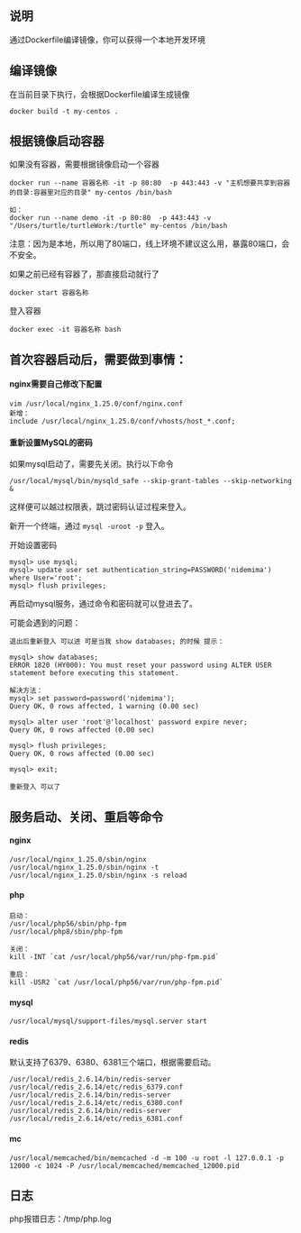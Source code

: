 
## 说明

通过Dockerfile编译镜像，你可以获得一个本地开发环境

## 编译镜像

在当前目录下执行，会根据Dockerfile编译生成镜像
```
docker build -t my-centos .
```

## 根据镜像启动容器

如果没有容器，需要根据镜像启动一个容器
```
docker run --name 容器名称 -it -p 80:80  -p 443:443 -v "主机想要共享到容器的目录:容器里对应的目录" my-centos /bin/bash

如：
docker run --name demo -it -p 80:80  -p 443:443 -v "/Users/turtle/turtleWork:/turtle" my-centos /bin/bash
```
注意：因为是本地，所以用了80端口，线上环境不建议这么用，暴露80端口，会不安全。

如果之前已经有容器了，那直接启动就行了
```
docker start 容器名称
```

登入容器
```
docker exec -it 容器名称 bash
```

## 首次容器启动后，需要做到事情：

#### nginx需要自己修改下配置
```
vim /usr/local/nginx_1.25.0/conf/nginx.conf
新增：
include /usr/local/nginx_1.25.0/conf/vhosts/host_*.conf;
```

#### 重新设置MySQL的密码

如果mysql启动了，需要先关闭。执行以下命令

```
/usr/local/mysql/bin/mysqld_safe --skip-grant-tables --skip-networking &
```
这样便可以越过权限表，跳过密码认证过程来登入。

新开一个终端，通过 ```mysql -uroot -p``` 登入。

开始设置密码
```
mysql> use mysql;
mysql> update user set authentication_string=PASSWORD('nidemima') where User='root';
mysql> flush privileges;
```

再启动mysql服务，通过命令和密码就可以登进去了。

可能会遇到的问题：
```
退出后重新登入 可以进 可是当我 show databases; 的时候 提示：

mysql> show databases;
ERROR 1820 (HY000): You must reset your password using ALTER USER statement before executing this statement.

解决方法：
mysql> set password=password('nidemima');
Query OK, 0 rows affected, 1 warning (0.00 sec)

mysql> alter user 'root'@'localhost' password expire never;
Query OK, 0 rows affected (0.00 sec)

mysql> flush privileges;
Query OK, 0 rows affected (0.00 sec)

mysql> exit;

重新登入 可以了
```

## 服务启动、关闭、重启等命令

#### nginx

```
/usr/local/nginx_1.25.0/sbin/nginx
/usr/local/nginx_1.25.0/sbin/nginx -t
/usr/local/nginx_1.25.0/sbin/nginx -s reload
```

#### php

```
启动：
/usr/local/php56/sbin/php-fpm
/usr/local/php8/sbin/php-fpm

关闭：
kill -INT `cat /usr/local/php56/var/run/php-fpm.pid`

重启：
kill -USR2 `cat /usr/local/php56/var/run/php-fpm.pid`
```

#### mysql

```
/usr/local/mysql/support-files/mysql.server start
```

#### redis

默认支持了6379、6380、6381三个端口，根据需要启动。

```
/usr/local/redis_2.6.14/bin/redis-server /usr/local/redis_2.6.14/etc/redis_6379.conf
/usr/local/redis_2.6.14/bin/redis-server /usr/local/redis_2.6.14/etc/redis_6380.conf
/usr/local/redis_2.6.14/bin/redis-server /usr/local/redis_2.6.14/etc/redis_6381.conf
```

#### mc

```
/usr/local/memcached/bin/memcached -d -m 100 -u root -l 127.0.0.1 -p 12000 -c 1024 -P /usr/local/memcached/memcached_12000.pid
```

## 日志

php报错日志：/tmp/php.log